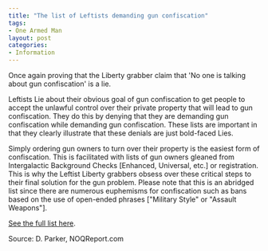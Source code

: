 ```yaml
---
title: "The list of Leftists demanding gun confiscation"
tags:
- One Armed Man
layout: post
categories:
- Information
---
```


Once again proving that the Liberty grabber claim that 'No one is talking about gun confiscation' is a lie.

Leftists Lie about their obvious goal of gun confiscation to get people to accept the unlawful control over their private property that will lead to gun confiscation. They do this by denying that they are demanding gun confiscation while demanding gun confiscation. These lists are important in that they clearly illustrate that these denials are just bold-faced Lies.

Simply ordering gun owners to turn over their property is the easiest form of confiscation. This is facilitated with lists of gun owners gleaned from Intergalactic Background Checks \[Enhanced, Universal, etc.\] or registration. This is why the Leftist Liberty grabbers obsess over these critical steps to their final solution for the gun problem. Please note that this is an abridged list since there are numerous euphemisms for confiscation such as bans based on the use of open-ended phrases \["Military Style" or "Assault Weapons"\].

[See the full list here](https://noqreport.com/2018/10/05/list-leftists-demanding-gun-confiscation-updated-sep-2018/).

Source: D. Parker, NOQReport.com